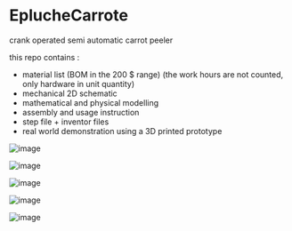 # EplucheCarrote
crank operated semi automatic carrot peeler

this repo contains :
* material list (BOM in the 200 $ range) (the work hours are not counted, only hardware in unit quantity)
* mechanical 2D schematic
* mathematical and physical modelling
* assembly and usage instruction
* step file + inventor files
* real world demonstration using a 3D printed prototype

![image](https://user-images.githubusercontent.com/15912256/187073476-104548c5-6e07-4eab-9a69-f48355eb4ed6.png)


![image](https://user-images.githubusercontent.com/15912256/187073515-e6d37b91-89c8-4e6a-80f9-6091e7aa29b2.png)

![image](https://user-images.githubusercontent.com/15912256/187073548-e828fd89-fbb8-4fa2-9bae-928978334407.png)

![image](https://user-images.githubusercontent.com/15912256/187073607-60e65f81-10c0-431e-909f-22a8300f1fb8.png)

![image](https://user-images.githubusercontent.com/15912256/187073723-d049e615-e456-4226-9ce5-f0c5260b9d66.png)
